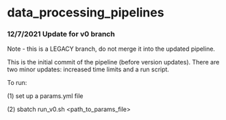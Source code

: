 # data_processing_pipelines

### 12/7/2021 Update for v0 branch

Note - this is a LEGACY branch, do not merge it into the updated pipeline.

This is the initial commit of the pipeline (before version updates).
There are two minor updates: increased time limits and a run script.

To run:

 (1) set up a params.yml file 

 (2) sbatch run_v0.sh <path_to_params_file>